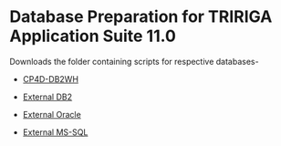 # Database Preparation for TRIRIGA Application Suite 11.0

Downloads the folder containing scripts for respective databases-

- [CP4D-DB2WH](/cp4d-db2wh)

- [External DB2](/external-db2)

- [External Oracle](/external-oracle)

- [External MS-SQL](/external-mssql)

